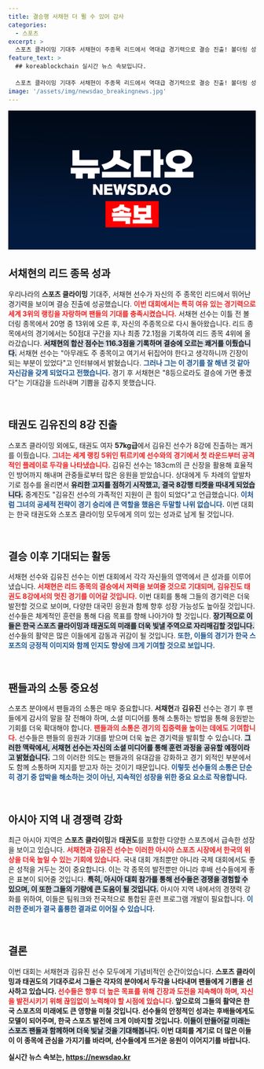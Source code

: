 ```yaml
---
title: 결승행 서채현 더 뛸 수 있어 감사
categories:
  - 스포츠
excerpt: >
  스포츠 클라이밍 기대주 서채현이 주종목 리드에서 역대급 경기력으로 결승 진출! 볼더링 성적을 뒤엎고 8위로 올라가 기쁨을 감추지 못한 그의 도전기, 자세히 알아보세요!
feature_text: >
  ## koreablockchain 실시간 뉴스 속보입니다.

  스포츠 클라이밍 기대주 서채현이 주종목 리드에서 역대급 경기력으로 결승 진출! 볼더링 성적을 뒤엎고 8위로 올라가 기쁨을 감추지 못한 그의 도전기, 자세히 알아보세요!
image: '/assets/img/newsdao_breakingnews.jpg'
---
```


<p><img src="/assets/img/newsdao_breakingnews.jpg" alt="koreablockchain 속보" /></p>

<h2 data-ke-size="size26">서채현의 리드 종목 성과</h2>

<p data-ke-size="size16">우리나라의 <b>스포츠 클라이밍</b> 기대주, 서채현 선수가 자신의 주 종목인 리드에서 뛰어난 경기력을 보이며 결승 진출에 성공했습니다. <b><span style="color: #ee2323;">이번 대회에서는 특히 여유 있는 경기력으로 세계 3위의 랭킹을 자랑하며 팬들의 기대를 충족시켰습니다.</span></b> 서채현 선수는 이틀 전 볼더링 종목에서 20명 중 13위에 오른 후, 자신의 주종목으로 다시 돌아왔습니다. 리드 종목에서의 경기에서는 50점대 구간을 지나 최종 72.1점을 기록하여 리드 종목 4위에 올라갔습니다. <b><span style="background-color: #21538527;">서채현의 합산 점수는 116.3점을 기록하며 결승에 오르는 쾌거를 이뤘습니다.</span></b> 서채현 선수는 "아무래도 주 종목이고 여기서 뒤집어야 한다고 생각하니까 긴장이 되는 부분이 있었다"고 인터뷰에서 밝혔습니다. <b><span style="color: #1a5490;">그러나 그는 이 경기를 잘 해낸 것 같아 자신감을 갖게 되었다고 전했습니다.</span></b> 경기 후 서채현은 "8등으로라도 결승에 가면 좋겠다"는 기대감을 드러내며 기쁨을 감추지 못했습니다.</p>

<p data-ke-size="size16">&nbsp;</p>

<h2 data-ke-size="size26">태권도 김유진의 8강 진출</h2>

<p data-ke-size="size16">스포츠 클라이밍 외에도, 태권도 여자 <b>57kg급</b>에서 김유진 선수가 8강에 진출하는 쾌거를 이뤘습니다. <b><span style="color: #ee2323;">그녀는 세계 랭킹 5위인 튀르키예 선수와의 경기에서 첫 라운드부터 공격적인 플레이로 두각을 나타냈습니다.</span></b> 김유진 선수는 183cm의 큰 신장을 활용해 효율적인 방어까지 해내며 관중들로부터 많은 응원을 받았습니다. 상대에게 두 차례의 앞발차기로 점수를 올리면서 <b><span style="background-color: #21538527;">유리한 고지를 점하기 시작했고, 결국 8강행 티켓을 따내게 되었습니다.</span></b> 중계진도 "김유진 선수의 가족적인 지원이 큰 힘이 되었다"고 언급했습니다. <b><span style="color: #1a5490;">이처럼 그녀의 공세적 전략이 경기 승리에 큰 역할을 했음은 두말할 나위 없습니다.</span></b> 이번 대회는 한국 태권도와 스포츠 클라이밍 모두에게 의미 있는 성과로 남게 될 것입니다.</p>

<p data-ke-size="size16">&nbsp;</p>

<h2 data-ke-size="size26">결승 이후 기대되는 활동</h2>

<p data-ke-size="size16">서채현 선수와 김유진 선수는 이번 대회에서 각각 자신들의 영역에서 큰 성과를 이루어냈습니다. <b><span style="color: #ee2323;">서채현은 리드 종목의 결승에서 저력을 보여줄 것으로 기대되며, 김유진도 태권도 8강에서의 멋진 경기를 이어갈 것입니다.</span></b> 이번 대회를 통해 그들의 경기력은 더욱 발전할 것으로 보이며, 다양한 대국민 응원과 함께 향후 성장 가능성도 높아질 것입니다. 선수들은 체계적인 훈련을 통해 다음 목표를 향해 나아가야 할 것입니다. <b><span style="background-color: #21538527;">장기적으로 이들은 한국 스포츠 클라이밍과 태권도의 미래를 더욱 빛낼 주역으로 자리매김할 것입니다.</span></b> 선수들의 활약은 많은 이들에게 감동과 귀감이 될 것입니다. <b><span style="color: #1a5490;">또한, 이들의 경기가 한국 스포츠의 긍정적 이미지와 함께 인지도 향상에 크게 기여할 것으로 보입니다.</span></b></p>

<p data-ke-size="size16">&nbsp;</p>

<h2 data-ke-size="size26">팬들과의 소통 중요성</h2>

<p data-ke-size="size16">스포츠 분야에서 팬들과의 소통은 매우 중요합니다. <b>서채현</b>과 <b>김유진</b> 선수는 경기 후 팬들에게 감사의 말을 잘 전해야 하며, 소셜 미디어를 통해 소통하는 방법을 통해 응원받는 기회를 더욱 확대해야 합니다. <b><span style="color: #ee2323;">팬들과의 소통은 경기의 집중력을 높이는 데에도 기여합니다.</span></b> 선수들은 팬들의 응원과 기대를 받으며 더욱 높은 경기력을 발휘할 수 있습니다. <b><span style="background-color: #21538527;">그러한 맥락에서, 서채현 선수는 자신의 소셜 미디어를 통해 훈련 과정을 공유할 예정이라고 밝혔습니다.</span></b> 그의 이러한 의도는 팬들과의 유대감을 강화하고 경기 외적인 부분에서도 함께 소통하며 지지를 받고자 하는 것이기 때문입니다. <b><span style="color: #1a5490;">이렇듯 선수들의 소통은 단순히 경기 중 압박을 해소하는 것이 아닌, 지속적인 성장을 위한 중요 요소로 작용합니다.</span></b></p>

<p data-ke-size="size16">&nbsp;</p>

<h2 data-ke-size="size26">아시아 지역 내 경쟁력 강화</h2>

<p data-ke-size="size16">최근 아시아 지역은 <b>스포츠 클라이밍</b>과 <b>태권도</b>를 포함한 다양한 스포츠에서 급속한 성장을 보이고 있습니다. <b><span style="color: #ee2323;">서채현과 김유진 선수는 이러한 아시아 스포츠 시장에서 한국의 위상을 더욱 높일 수 있는 기회에 있습니다.</span></b> 국내 대회 개최뿐만 아니라 국제 대회에서도 좋은 성적을 거두는 것이 중요합니다. 이는 각 종목의 발전뿐만 아니라 후배 선수들에게 좋은 표본이 되어줄 것입니다. <b><span style="background-color: #21538527;">특히, 아시아 대회 참가를 통해 선수들은 경쟁을 경험할 수 있으며, 이 또한 그들의 기량에 큰 도움이 될 것입니다.</span></b> 아시아 지역 내에서의 경쟁력 강화를 위하여, 이들은 팀워크와 전국적으로 통합된 훈련 프로그램 개발이 필요합니다. <b><span style="color: #1a5490;">이러한 준비가 결국 훌륭한 결과로 이어질 수 있습니다.</span></b></p>

<p data-ke-size="size16">&nbsp;</p>

<h2 data-ke-size="size26">결론</h2>

<p data-ke-size="size16">이번 대회는 서채현과 김유진 선수 모두에게 기념비적인 순간이었습니다. <b>스포츠 클라이밍과 태권도의 기대주로서 그들은 각자의 분야에서 두각을 나타내며 팬들에게 기쁨을 선사하고 있습니다. <b><span style="color: #ee2323;">선수들은 향후 더 높은 목표를 위해 긴장과 도전을 지속해야 하며, 자신을 발전시키기 위해 끊임없이 노력해야 할 시점에 있습니다.</span></b> 앞으로의 그들의 활약은 한국 스포츠의 미래에도 큰 영향을 미칠 것입니다. 선수들의 안정적인 성과는 후배들에게도 모델이 되어주며, 한국 스포츠 발전에 크게 이바지할 것입니다. <b><span style="background-color: #21538527;">이들이 만들어갈 미래는 스포츠 팬들과 함께하며 더욱 빛날 것을 기대해봅니다.</span></b> 이번 대회를 계기로 더 많은 이들이 이 종목에 관심을 가지기를 바라며, 선수들에게 뜨거운 응원이 이어지기를 바랍니다.</p>
실시간 뉴스 속보는, <a href="https://newsdao.kr" rel="dofollow">https://newsdao.kr</a>


